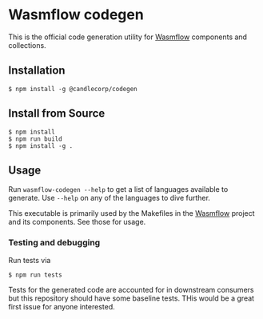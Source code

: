 # Wasmflow codegen

This is the official code generation utility for [Wasmflow](https://wasmflow.com) components and collections.

## Installation

```shell
$ npm install -g @candlecorp/codegen
```

## Install from Source

```shell
$ npm install
$ npm run build
$ npm install -g .
```

## Usage

Run `wasmflow-codegen --help` to get a list of languages available to generate. Use `--help` on any of the languages to dive further.

This executable is primarily used by the Makefiles in the [Wasmflow](https://github.com/wasmflow/wasmflow) project and its components. See those for usage.

### Testing and debugging

Run tests via

```
$ npm run tests
```

Tests for the generated code are accounted for in downstream consumers but this repository should have some baseline tests. THis would be a great first issue for anyone interested.
